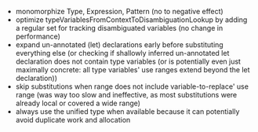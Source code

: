 - monomorphize Type, Expression, Pattern (no to negative effect)
- optimize typeVariablesFromContextToDisambiguationLookup by adding a regular set for tracking disambiguated variables
  (no change in performance)
- expand un-annotated (let) declarations early before substituting everything else
  (or checking if shallowly inferred un-annotated let declaration does not contain type variables (or is potentially even just maximally concrete: all type variables' use ranges extend beyond the let declaration))
- skip substitutions when range does not include variable-to-replace' use range
  (was way too slow and ineffective, as most substitutions were already local or covered a wide range)
- always use the unified type when available because it can potentially avoid duplicate  work and allocation
